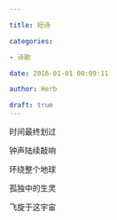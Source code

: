```yaml
---

title: 短诗

categories:

- 诗歌

date: 2016-01-01 00:09:11

author: Herb

draft: true
---
```


时间最终划过

钟声陆续敲响

环绕整个地球

孤独中的生灵

飞旋于这宇宙